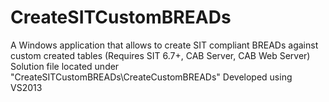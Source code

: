 # CreateSITCustomBREADs
A Windows application that allows to create SIT compliant BREADs against custom created tables (Requires SIT 6.7+, CAB Server, CAB Web Server)
Solution file located under "CreateSITCustomBREADs\CreateCustomBREADs"
Developed using VS2013
